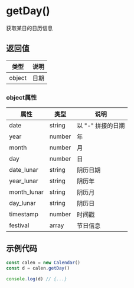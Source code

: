 # getDay()
获取某日的日历信息



## 返回值
类型   |  说明
---   | ---
object | 日期

### object属性
属性 | 类型   |  说明
--- | ---   | ---
date | string | 以 "-" 拼接的日期
year | number | 年
month| number | 月
day  | number | 日
date_lunar | string | 阴历日期
year_lunar | string | 阴历年
month_lunar | string | 阴历月
day_lunar | string | 阴历日
timestamp| number | 时间戳
festival | array | 节日信息

## 示例代码
```javascript
const calen = new Calendar()
const d = calen.getDay()

console.log(d) // {...}
```